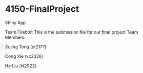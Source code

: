 # 4150-FinalProject
Shiny App

Team Firebolt 
This is the submission file for our final project 
Team Members: 

Xujing Tong (xt2177) 

Cong Xie (xc2326) 

He Liu (hl2922) 
 
